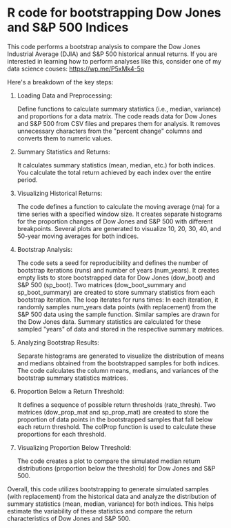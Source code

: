 # R code for bootstrapping Dow Jones and S&P 500 Indices
This code performs a bootstrap analysis to compare the Dow Jones Industrial Average (DJIA) and S&P 500 historical annual returns.  If you are interested in learning how to perform analyses like this, consider one of my data science couses: https://wp.me/P5xMk4-5p 

Here's a breakdown of the key steps:

1. Loading Data and Preprocessing:

    Define functions to calculate summary statistics (i.e., median, variance) and proportions for a data matrix.
    The code reads data for Dow Jones and S&P 500 from CSV files and prepares them for analysis.
    It removes unnecessary characters from the "percent change" columns and converts them to numeric values.

2. Summary Statistics and Returns:

    It calculates summary statistics (mean, median, etc.) for both indices.
    You calculate the total return achieved by each index over the entire period.

3. Visualizing Historical Returns:

    The code defines a function to calculate the moving average (ma) for a time series with a specified window size.
    It creates separate histograms for the proportion changes of Dow Jones and S&P 500 with different breakpoints.
    Several plots are generated to visualize 10, 20, 30, 40, and 50-year moving averages for both indices.

4. Bootstrap Analysis:

    The code sets a seed for reproducibility and defines the number of bootstrap iterations (runs) and number of years (num_years).
    It creates empty lists to store bootstrapped data for Dow Jones (dow_boot) and S&P 500 (sp_boot).
    Two matrices (dow_boot_summary and sp_boot_summary) are created to store summary statistics from each bootstrap iteration.
    The loop iterates for runs times:
        In each iteration, it randomly samples num_years data points (with replacement) from the S&P 500 data using the sample function.
        Similar samples are drawn for the Dow Jones data.
        Summary statistics are calculated for these sampled "years" of data and stored in the respective summary matrices.

5. Analyzing Bootstrap Results:

    Separate histograms are generated to visualize the distribution of means and medians obtained from the bootstrapped samples for both indices.
    The code calculates the column means, medians, and variances of the bootstrap summary statistics matrices.

6. Proportion Below a Return Threshold:

    It defines a sequence of possible return thresholds (rate_thresh).
    Two matrices (dow_prop_mat and sp_prop_mat) are created to store the proportion of data points in the bootstrapped samples that fall below each return threshold.
    The colProp function is used to calculate these proportions for each threshold.

7. Visualizing Proportion Below Threshold:

    The code creates a plot to compare the simulated median return distributions (proportion below the threshold) for Dow Jones and S&P 500.

Overall, this code utilizes bootstrapping to generate simulated samples (with replacement) from the historical data and analyze the distribution of summary statistics (mean, median, variance) for both indices. This helps estimate the variability of these statistics and compare the return characteristics of Dow Jones and S&P 500.
